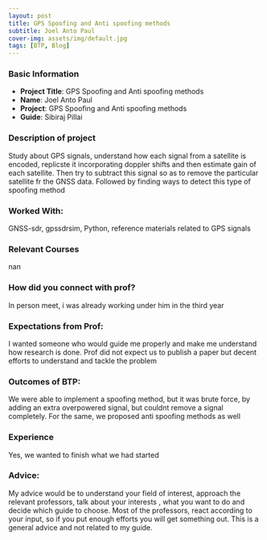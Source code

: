 ```yaml
---
layout: post
title: GPS Spoofing and Anti spoofing methods
subtitle: Joel Anto Paul
cover-img: assets/img/default.jpg
tags: [BTP, Blog]
---
```


### Basic Information

- **Project Title**: GPS Spoofing and Anti spoofing methods
- **Name**: Joel Anto Paul
- **Project**: GPS Spoofing and Anti spoofing methods
- **Guide**: Sibiraj Pillai

### Description of project

Study about GPS signals, understand how each signal from a satellite is encoded, replicste it incorporating doppler shifts and then estimate gain of each satellite. Then try to subtract this signal so as to remove the particular satellite fr the GNSS data. Followed by finding ways to detect this type of spoofing method

### Worked With:

GNSS-sdr, gpssdrsim, Python, reference materials related to GPS signals

### Relevant Courses

nan

### How did you connect with prof?

In person meet, i was already working under him in the third year

### Expectations from Prof:

I wanted someone who would guide me properly and make me understand how research is done. Prof did not expect us to publish a paper but decent efforts to understand and tackle the problem

### Outcomes of BTP:

We were able to implement a spoofing method, but it was brute force, by adding an extra overpowered signal, but couldnt remove a signal completely. For the same, we proposed anti spoofing methods as well

### Experience

Yes, we wanted to finish what we had started

### Advice:

My advice would be to understand your field of interest, approach the relevant professors, talk about your interests , what you want to do and decide which guide to choose. Most of the professors, react according to your input, so if you put enough efforts you will get something out. This is a general advice and not related to my guide.
